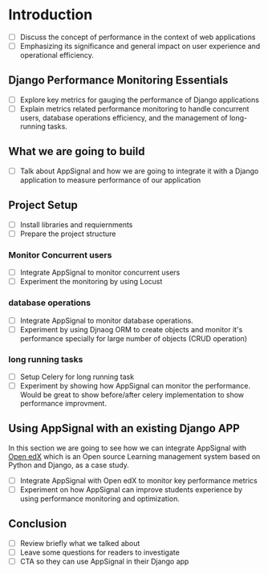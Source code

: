 # Introduction

- [ ] Discuss the concept of performance in the context of web applications
- [ ] Emphasizing its significance and general impact on user experience and operational efficiency.

## Django Performance Monitoring Essentials

- [ ] Explore key metrics for gauging the performance of Django applications
- [ ] Explain metrics related performance monitoring to handle concurrent users, database operations efficiency, and the management of long-running tasks.

## What we are going to build

- [ ] Talk about AppSignal and how we are going to integrate it with a Django application to measure performance of our application

## Project Setup

- [ ] Install libraries and requiernments
- [ ] Prepare the project structure

### Monitor Concurrent users

- [ ] Integrate AppSignal to monitor concurrent users
- [ ] Experiment the monitoring by using Locust

### database operations

- [ ] Integrate AppSignal to monitor database operations. 
- [ ] Experiment by using Djnaog ORM to create objects and monitor it's performance specially for large number of objects (CRUD operation)

### long running tasks

- [ ] Setup Celery for long running task
- [ ] Experiment by showing how AppSignal can monitor the performance. Would be great to show before/after celery implementation to show performance improvment.

## Using AppSignal with an existing Django APP

In this section we are going to see how we can integrate AppSignal with [Open edX](https://openedx.org/) which is an Open source Learning management system based on Python and Django, as a case study. 

- [ ] Integrate AppSignal with Open edX to monitor key performance metrics
- [ ] Experiment on how AppSignal can improve students experience by using performance monitoring and optimization.

## Conclusion

- [ ] Review briefly what we talked about
- [ ] Leave some questions for readers to investigate
- [ ] CTA so they can use AppSignal in their Django app